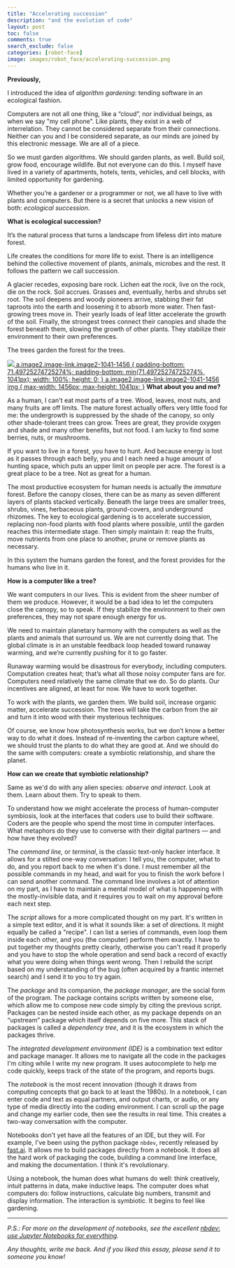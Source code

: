 ```yaml
---
title: "Accelerating succession"
description: "and the evolution of code"
layout: post
toc: false
comments: true
search_exclude: false
categories: [robot-face]
image: images/robot_face/accelerating-succession.png
---
```

**Previously,**

I introduced the idea of *algorithm gardening*: tending software in an ecological fashion. 

Computers are not all one thing, like a “cloud”, nor individual beings, as when we say "my cell phone". Like plants, they exist in a web of interrelation. They cannot be considered separate from their connections. Neither can you and I be considered separate, as our minds are joined by this electronic message. We are all of a piece.

So we must garden algorithms. We should garden plants, as well. Build soil, grow food, encourage wildlife. But not everyone can do this. I myself have lived in a variety of apartments, hotels, tents, vehicles, and cell blocks, with limited opportunity for gardening. 

Whether you’re a gardener or a programmer or not, we all have to live with plants and computers. But there is a secret that unlocks a new vision of both: *ecological succession*. 

**What is ecological succession?**

It’s the natural process that turns a landscape from lifeless dirt into mature forest. 

Life creates the conditions for more life to exist. There is an intelligence behind the collective movement of plants, animals, microbes and the rest. It follows the pattern we call succession. 

A glacier recedes, exposing bare rock. Lichen eat the rock, live on the rock, die on the rock. Soil accrues. Grasses and, eventually, herbs and shrubs set root. The soil deepens and woody pioneers arrive, stabbing their fat taproots into the earth and loosening it to absorb more water. Then fast-growing trees move in. Their yearly loads of leaf litter accelerate the growth of the soil. Finally, the strongest trees connect their canopies and shade the forest beneath them, slowing the growth of other plants. They stabilize their environment to their own preferences. 

The trees garden the forest for the trees.

[![](https://bucketeer-e05bbc84-baa3-437e-9518-adb32be77984.s3.amazonaws.com/public/images/8f885885-b0f8-4f50-a81b-29411e3f8ec7_4000x2859.png)
 a.image2.image-link.image2-1041-1456 {
 padding-bottom: 71.49725274725274%;
 padding-bottom: min(71.49725274725274%, 1041px);
 width: 100%;
 height: 0;
 }
 a.image2.image-link.image2-1041-1456 img {
 max-width: 1456px;
 max-height: 1041px;
 }](https://cdn.substack.com/image/fetch/f_auto,q_auto:good,fl_progressive:steep/https%3A%2F%2Fbucketeer-e05bbc84-baa3-437e-9518-adb32be77984.s3.amazonaws.com%2Fpublic%2Fimages%2F8f885885-b0f8-4f50-a81b-29411e3f8ec7_4000x2859.png) **What about you and me?**

As a human, I can't eat most parts of a tree. Wood, leaves, most nuts, and many fruits are off limits. The mature forest actually offers very little food for me: the undergrowth is suppressed by the shade of the canopy, so only other shade-tolerant trees can grow. Trees are great, they provide oxygen and shade and many other benefits, but not food. I am lucky to find some berries, nuts, or mushrooms. 

If you want to live in a forest, you have to hunt. And because energy is lost as it passes through each belly, you and I each need a huge amount of hunting space, which puts an upper limit on people per acre. The forest is a great place to be a tree. Not as great for a human.

The most productive ecosystem for human needs is actually the *immature* forest. Before the canopy closes, there can be as many as seven different layers of plants stacked vertically. Beneath the large trees are smaller trees, shrubs, vines, herbaceous plants, ground-covers, and underground rhizomes. The key to ecological gardening is to accelerate succession, replacing non-food plants with food plants where possible, until the garden reaches this intermediate stage. Then simply maintain it: reap the fruits, move nutrients from one place to another, prune or remove plants as necessary. 

In this system the humans garden the forest, and the forest provides for the humans who live in it.

**How is a computer like a tree?**

We want computers in our lives. This is evident from the sheer number of them we produce. However, it would be a bad idea to let the computers close the canopy, so to speak. If they stabilize the environment to their own preferences, they may not spare enough energy for us. 

We need to maintain planetary harmony with the computers as well as the plants and animals that surround us. We are not currently doing that. The global climate is in an unstable feedback loop headed toward runaway warming, and we’re currently pushing for it to go faster.

Runaway warming would be disastrous for everybody, including computers. Computation creates heat; that’s what all those noisy computer fans are for. Computers need relatively the same climate that we do. So do plants. Our incentives are aligned, at least for now. We have to work together.

To work with the plants, we garden them. We build soil, increase organic matter, accelerate succession. The trees will take the carbon from the air and turn it into wood with their mysterious techniques. 

Of course, we know how photosynthesis works, but we don’t know a better way to do what it does. Instead of re-inventing the carbon capture wheel, we should trust the plants to do what they are good at. And we should do the same with computers: create a symbiotic relationship, and share the planet. 

**How can we create that symbiotic relationship?**

Same as we'd do with any alien species: *observe and interact*. Look at them. Learn about them. Try to speak to them.

To understand how we might accelerate the process of human-computer symbiosis, look at the interfaces that coders use to build their software. Coders are the people who spend the most time in computer interfaces. What metaphors do they use to converse with their digital partners — and how have they evolved?

The *command line,* or *terminal*, is the classic text-only hacker interface. It allows for a stilted one-way conversation: I tell you, the computer, what to do, and you report back to me when it's done. I must remember all the possible commands in my head, and wait for you to finish the work before I can send another command. The command line involves a lot of attention on my part, as I have to maintain a mental model of what is happening with the mostly-invisible data, and it requires you to wait on my approval before each next step. 

The *script* allows for a more complicated thought on my part. It's written in a simple text editor, and it is what it sounds like: a set of directions. It might equally be called a "recipe". I can list a series of commands, even loop them inside each other, and you (the computer) perform them exactly. I have to put together my thoughts pretty clearly, otherwise you can't read it properly and you have to stop the whole operation and send back a record of exactly what you were doing when things went wrong. Then I rebuild the script based on my understanding of the bug (often acquired by a frantic internet search) and I send it to you to try again. 

The *package* and its companion, the *package manager*, are the social form of the program. The package contains scripts written by someone else, which allow me to compose new code simply by citing the previous script. Packages can be nested inside each other, as my package depends on an “upstream” package which itself depends on five more. This stack of packages is called a *dependency tree*, and it is the ecosystem in which the packages thrive.

The *integrated development environment (IDE)* is a combination text editor and package manager. It allows me to navigate all the code in the packages I'm citing while I write my new program. It uses autocomplete to help me code quickly, keeps track of the state of the program, and reports bugs. 

The *notebook* is the most recent innovation (though it draws from computing concepts that go back to at least the 1980s). In a notebook, I can enter code and text as equal partners, and output charts, or audio, or any type of media directly into the coding environment. I can scroll up the page and change my earlier code, then see the results in real time. This creates a two-way conversation with the computer. 

Notebooks don't yet have all the features of an IDE, but they will. For example, I've been using the python package `nbdev`, recently released by [fast.ai](https://www.fast.ai/). It allows me to build packages directly from a notebook. It does all the hard work of packaging the code, building a command line interface, and making the documentation. I think it's revolutionary. 

Using a notebook, the human does what humans do well: think creatively, intuit patterns in data, make inductive leaps. The computer does what computers do: follow instructions, calculate big numbers, transmit and display information. The interaction is symbiotic. It begins to feel like gardening.



---

*P.S.: For more on the development of notebooks, see the excellent [nbdev: use Jupyter Notebooks for everything](https://www.fast.ai/2019/12/02/nbdev/).* 

*Any thoughts, write me back. And if you liked this essay, please send it to someone you know!* 

